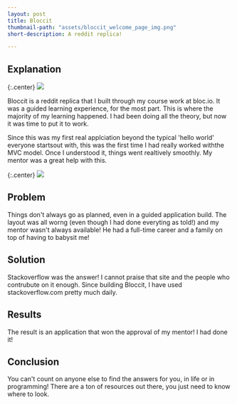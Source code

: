 ```yaml
---
layout: post
title: Bloccit
thumbnail-path: "assets/bloccit_welcome_page_img.png"
short-description: A reddit replica! 

---
```



## Explanation

{:.center}
![]({{https://bloccit-cp27.herokuapp.com/}}/assets/bloccit_index_page.png)

Bloccit is a reddit replica that I built through my course work at bloc.io. It was a guided learning experience, for the most part. This is where the majority of my learning happened. I had been doing all the theory, but now it was time to put it to work.


Since this was my first real applciation beyond the typical 'hello world' everyone startsout with, this was the first time I had really worked withthe MVC model. Once I understood it, things went realtively smoothly. My mentor was a great help with this.

{:.center}
![]({{https://bloccit-cp27.herokuapp.com/}}/assets/bloccit_popuser_page.png)

## Problem

Things don't always go as planned, even in a guided application build. The layout was all worng (even though I had done everyting as told!) and my mentor wasn't always available! He had a full-time career and a family on top of having to babysit me!


## Solution

Stackoverflow was the answer! I cannot praise that site and the people who contrubute on it enough. Since building Bloccit, I have used stackoverflow.com pretty much daily. 

## Results

The result is an application that won the approval of my mentor! I had done it! 

## Conclusion

You can't count on anyone else to find the answers for you, in life or in programming! There are a ton of resources out there, you just need to know where to look.
